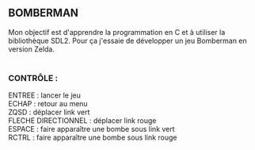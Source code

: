 ## BOMBERMAN

Mon objectif est d'apprendre la programmation en C et à utiliser la bibliothèque SDL2. Pour ça j'essaie de développer un jeu Bomberman en version Zelda.
<br/>
<br/>
### CONTRÔLE :

ENTREE : lancer le jeu
<br/>
ECHAP : retour au menu
<br/>
ZQSD : déplacer link vert
<br/>
FLECHE DIRECTIONNEL : déplacer link rouge
<br/>
ESPACE : faire apparaître une bombe sous link vert
<br/>
RCTRL : faire apparaître une bombe sous link rouge
